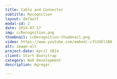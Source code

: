 ```yaml
---
title: Cable and Connector
subtitle: Recognition
layout: default
modal-id: 2
date: 2014-07-17
img: ccRecognition.png
thumbnail: ccRecognition-thumbnail.png
video: https://www.youtube.com/embed/-c3lUVEltBA
alt: image-alt
project-date: April 2014
client: Start Bootstrap
category: Web Development
description: Agregar.

---
```

